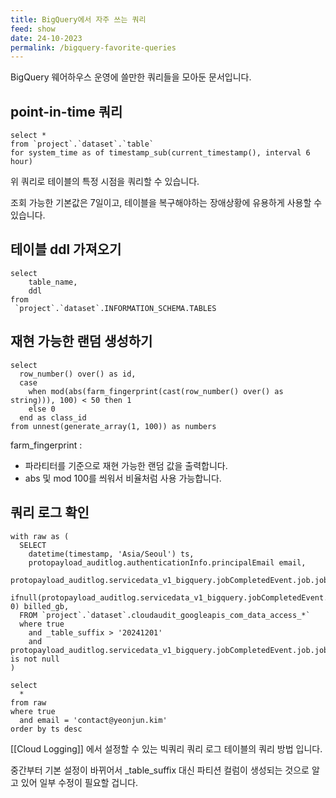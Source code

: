 ```yaml
---
title: BigQuery에서 자주 쓰는 쿼리
feed: show
date: 24-10-2023
permalink: /bigquery-favorite-queries
---
```

BigQuery 웨어하우스 운영에 쓸만한 쿼리들을 모아둔 문서입니다.

## point-in-time 쿼리

```
select *
from `project`.`dataset`.`table`
for system_time as of timestamp_sub(current_timestamp(), interval 6 hour)
```

위 쿼리로 테이블의 특정 시점을 쿼리할 수 있습니다.

조회 가능한 기본값은 7일이고, 테이블을 복구해야하는 장애상황에 유용하게 사용할 수 있습니다.


## 테이블 ddl 가져오기

```
select
    table_name,
    ddl
from
 `project`.`dataset`.INFORMATION_SCHEMA.TABLES
```

## 재현 가능한 랜덤 생성하기

```
select 
  row_number() over() as id,
  case 
    when mod(abs(farm_fingerprint(cast(row_number() over() as string))), 100) < 50 then 1 
    else 0 
  end as class_id
from unnest(generate_array(1, 100)) as numbers
```

farm_fingerprint : 
- 파라티터를 기준으로 재현 가능한 랜덤 값을 출력합니다.
- abs 및 mod 100를 씌워서 비율처럼 사용 가능합니다.


## 쿼리 로그 확인

```
with raw as (
  SELECT 
    datetime(timestamp, 'Asia/Seoul') ts, 
    protopayload_auditlog.authenticationInfo.principalEmail email, 
    protopayload_auditlog.servicedata_v1_bigquery.jobCompletedEvent.job.jobConfiguration.query.query,
    ifnull(protopayload_auditlog.servicedata_v1_bigquery.jobCompletedEvent.job.jobStatistics.totalBilledBytes/1024/1024/1024, 0) billed_gb,
  FROM `project`.`dataset`.cloudaudit_googleapis_com_data_access_*`
  where true
    and _table_suffix > '20241201'
    and protopayload_auditlog.servicedata_v1_bigquery.jobCompletedEvent.job.jobConfiguration.query.query is not null
)

select
  *
from raw 
where true
  and email = 'contact@yeonjun.kim'
order by ts desc
```

[[Cloud Logging]] 에서 설정할 수 있는 빅쿼리 쿼리 로그 테이블의 쿼리 방법 입니다.

중간부터 기본 설정이 바뀌어서 _table_suffix 대신 파티션 컬럼이 생성되는 것으로 알고 있어 일부 수정이 필요할 겁니다.